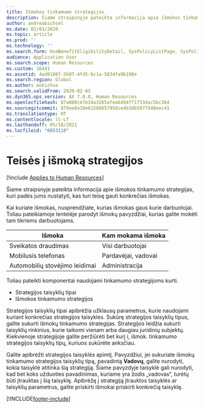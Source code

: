 ```yaml
---
title: Išmokos tinkamumo strategijos
description: Šiame straipsnyje pateikta informacija apie išmokos tinkamumo strategijas, kuri padės jums nustatyti, kas turi teisę gauti konkrečias išmokas.
author: andreabichsel
ms.date: 02/03/2020
ms.topic: article
ms.prod: ''
ms.technology: ''
ms.search.form: HcmBenefitEligibilityDetail, SysPolicyListPage, SysPolicySourceDocumentRuleType, BenefitWorkspace, HcmBenefitSummaryPart
audience: Application User
ms.search.scope: Human Resources
ms.custom: 16441
ms.assetid: 4ad0106f-5b07-4fd5-bc1a-5834fa9b198e
ms.search.region: Global
ms.author: anbichse
ms.search.validFrom: 2020-02-03
ms.dyn365.ops.version: AX 7.0.0, Human Resources
ms.openlocfilehash: 87a080c47e34a3265afea6494ff1733dac5bc384
ms.sourcegitcommit: 879ee8a10e6158885795dce4b3db5077540eec41
ms.translationtype: HT
ms.contentlocale: lt-LT
ms.lasthandoff: 05/18/2021
ms.locfileid: "6053110"
---
```

# <a name="benefit-eligibility-policies"></a>Teisės į išmoką strategijos

[!include [Applies to Human Resources](../includes/applies-to-hr.md)]

Šiame straipsnyje pateikta informacija apie išmokos tinkamumo strategijas, kuri padės jums nustatyti, kas turi teisę gauti konkrečias išmokas.

Kai kuriate išmokas, nusprendžiate, kurias išmokas gaus kurie darbuotojai. Toliau pateikiamoje lentelėje parodyt išmokų pavyzdžiai, kurias galite mokėti tam tikriems darbuotojams.

| Išmoka          | Kam mokama išmoka |
|------------------|---------------------------------|
| Sveikatos draudimas | Visi darbuotojai                   |
| Mobilusis telefonas     | Pardavėjai, vadovai         |
| Automobilių stovėjimo leidimai   | Administracija                      |

Toliau pateikti komponentai naudojami tinkamumo strategijoms kurti.

-   Strategijos taisyklių tipai
-   Išmokos tinkamumo strategijos

Strategijos taisyklių tipai apibrėžia užklausų parametrus, kurie naudojami kuriant konkrečias strategijos taisykles. Sukūrę strategijos taisyklių tipus, galite sukurti išmokų tinkamumo strategijas. Strategijos leidžia sukurti taisyklių rinkinius, kurie taikomi vienam arba daugiau juridinių subjektų. Kiekvienoje strategijoje galite peržiūrėti bet kurį i, išmok. tinkamumo strategijos taisyklių tipų, kuriuos sukūrėte anksčiau. 

Galite apibrėžti strategijos taisyklės apimtį. Pavyzdžiui, jei sukuriate išmokų tinkamumo strategijos taisyklių tipą, pavadintą **Vadovų**, galite nurodyti, kokia taisyklė atitinka šią strategiją. Šiame pavyzdyje taisyklė gali nurodyti, kad bet koks užduoties pavadinimas, kuriame yra žodis „vadovas“, turėtų būti įtrauktas į šią taisyklę. Apibrėžę į strategiją įtrauktos taisyklės ar taisyklių parametrus, galite priskirti išmokai priskirti konkrečią taisyklę.






[!INCLUDE[footer-include](../includes/footer-banner.md)]